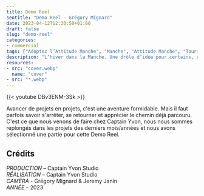 ```yaml
---
title: Demo Reel
seotitle: "Demo Reel - Grégory Mignard"
date: 2023-04-12T12:30:50+01:00
draft: false
slug: "demo-reel"
categories:
- commercial
tags: ["Adoptez l’Attitude Manche", "Manche", "Attitude Manche", "Tourisme", "Cotentin", "Commercial", "Commande", "Alex Strohl"]
description: "L’hiver dans la Manche. Une drôle d’idée pour certains, un nouveau souffle pour d’autres. Alex Strohl fait partie de ces autres."
resources:
- src: "cover.webp"
  name: "cover"
- src: "*.webp"
---
```


<div>{{< youtube DBv3ENM-3Sk >}}</div>

Avancer de projets en projets, c'est une aventure formidable.
Mais il faut parfois savoir s'arrêter, se retourner et apprécier le chemin déjà parcouru.  
C'est ce que nous venons de faire chez Captain Yvon, nous nous sommes replongés dans les projets des derniers mois/années et nous avons sélectionné une partie pour cette Demo Reel.

## Crédits

*PRODUCTION* – Captain Yvon Studio  
*RÉALISATION* – Captain Yvon Studio  
*CAMÉRA* - Grégory Mignard & Jeremy Janin  
*ANNÉE* – 2023